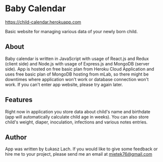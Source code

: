 # Baby Calendar

https://child-calendar.herokuapp.com

Basic website for managing various data of your newly born child.

## About

Baby calendar is written in JavaScript with usage of React.js and Redux (client side) and Node.js with usage of
Express.js and MongoDB (server side). App is hosted on free basic plan from Heroku Cloud Application and uses free
basic plan of MongoDB hosting from mLab, so there might be downtimes where application won't work or database connection
won't work. If you can't enter app website, please try again later.

## Features

Right now in application you store data about child's name and birthdate (app will automatically calculate child age
in weeks). You can also store child's weight, diaper, inoculation, infections and various notes entries.

## Author

App was written by Łukasz Lach. If you would like to give some feedback or hire me to your project, please send me an
email at mietek76@gmail.com